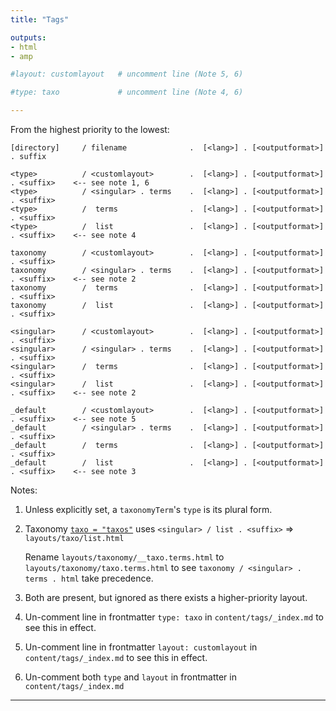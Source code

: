 ```yaml
---
title: "Tags"

outputs:
- html
- amp

#layout: customlayout   # uncomment line (Note 5, 6)

#type: taxo             # uncomment line (Note 4, 6)

---
```


From the highest priority to the lowest:

```
[directory]     / filename              .  [<lang>] . [<outputformat>] . suffix

<type>          / <customlayout>        .  [<lang>] . [<outputformat>] . <suffix>    <-- see note 1, 6
<type>          / <singular> . terms    .  [<lang>] . [<outputformat>] . <suffix>
<type>          /  terms                .  [<lang>] . [<outputformat>] . <suffix>
<type>          /  list                 .  [<lang>] . [<outputformat>] . <suffix>    <-- see note 4

taxonomy        / <customlayout>        .  [<lang>] . [<outputformat>] . <suffix>
taxonomy        / <singular> . terms    .  [<lang>] . [<outputformat>] . <suffix>    <-- see note 2
taxonomy        /  terms                .  [<lang>] . [<outputformat>] . <suffix>
taxonomy        /  list                 .  [<lang>] . [<outputformat>] . <suffix>

<singular>      / <customlayout>        .  [<lang>] . [<outputformat>] . <suffix>
<singular>      / <singular> . terms    .  [<lang>] . [<outputformat>] . <suffix>
<singular>      /  terms                .  [<lang>] . [<outputformat>] . <suffix>
<singular>      /  list                 .  [<lang>] . [<outputformat>] . <suffix>    <-- see note 2

_default        / <customlayout>        .  [<lang>] . [<outputformat>] . <suffix>    <-- see note 5
_default        / <singular> . terms    .  [<lang>] . [<outputformat>] . <suffix>
_default        /  terms                .  [<lang>] . [<outputformat>] . <suffix>
_default        /  list                 .  [<lang>] . [<outputformat>] . <suffix>    <-- see note 3

```
Notes:

1. Unless explicitly set, a `taxonomyTerm`'s `type` is its plural form.

2. Taxonomy [`taxo = "taxos"`](/taxos/) uses `<singular> / list . <suffix>` => `layouts/taxo/list.html`
    
    Rename `layouts/taxonomy/__taxo.terms.html` to `layouts/taxonomy/taxo.terms.html` to see `taxonomy / <singular> . terms . html` take precedence.

3. Both are present, but ignored as there exists a higher-priority layout.

4. Un-comment line in frontmatter `type: taxo` in `content/tags/_index.md` to see this in effect.

5. Un-comment line in frontmatter `layout: customlayout` in `content/tags/_index.md` to see this in effect.

6. Un-comment both `type` and `layout` in frontmatter in `content/tags/_index.md`

---

